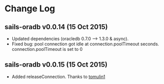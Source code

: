 # Change Log

## sails-oradb v0.0.14 (15 Oct 2015)

- Updated dependencies (oracledb 0.7.0 --> 1.3.0 & async).
- Fixed bug: pool connection got idle at connection.poolTimeout seconds. connection.poolTimeout is set to 0

## sails-oradb v0.0.15 (15 Oct 2015)

- Added releaseConnection. Thanks to [tomulin1](https://github.com/tomulin1)
